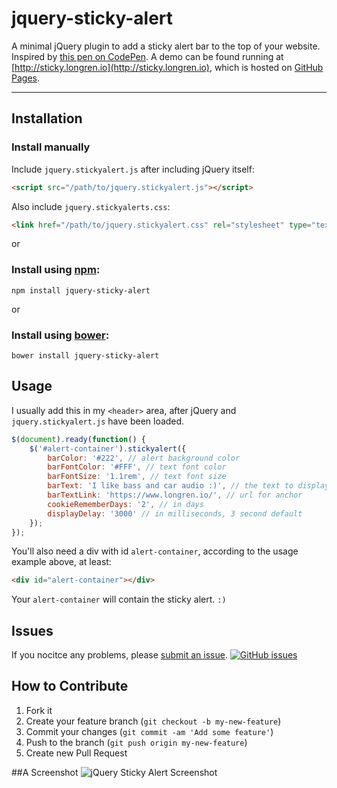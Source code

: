 # jquery-sticky-alert
A minimal jQuery plugin to add a sticky alert bar to the top of your website. Inspired by [this pen on CodePen](http://codepen.io/thommybrowne/details/katou). A demo can be found running at [http://sticky.longren.io](http://sticky.longren.io), which is hosted on [GitHub Pages](https://pages.github.com/).

---

## Installation

### Install manually
Include ```jquery.stickyalert.js``` after including jQuery itself:

```html
<script src="/path/to/jquery.stickyalert.js"></script>
```

Also include ```jquery.stickyalerts.css```:

```html
<link href="/path/to/jquery.stickyalert.css" rel="stylesheet" type="text/css" />
```

or


### Install using [npm](https://www.npmjs.com/):
```
npm install jquery-sticky-alert
```

or


### Install using [bower](http://bower.io/):

```
bower install jquery-sticky-alert
```

## Usage

I usually add this in my ```<header>``` area, after jQuery and ```jquery.stickyalert.js``` have been loaded.
```javascript
$(document).ready(function() {
	$('#alert-container').stickyalert({
		barColor: '#222', // alert background color
		barFontColor: '#FFF', // text font color
		barFontSize: '1.1rem', // text font size
		barText: 'I like bass and car audio :)', // the text to display, linked with barTextLink
		barTextLink: 'https://www.longren.io/', // url for anchor
		cookieRememberDays: '2', // in days
		displayDelay: '3000' // in milliseconds, 3 second default
	});
});
```

You'll also need a div with id ```alert-container```, according to the usage example above, at least:
```html
<div id="alert-container"></div>
```

Your ```alert-container``` will contain the sticky alert. ```:)```

## Issues
If you nocitce any problems, please [submit an issue](https://github.com/tlongren/colors-anchor-theme/issues). [![GitHub issues](https://img.shields.io/github/issues/tlongren/jquery-sticky-alert.svg?style=flat-square)](https://github.com/tlongren/jquery-sticky-alert/issues)

## How to Contribute
1. Fork it
2. Create your feature branch (`git checkout -b my-new-feature`)
3. Commit your changes (`git commit -am 'Add some feature'`)
4. Push to the branch (`git push origin my-new-feature`)
5. Create new Pull Request

##A Screenshot
![jQuery Sticky Alert Screenshot](https://raw.githubusercontent.com/tlongren/jquery-sticky-alert/master/screenshot.png "jQuery Sitcky Alert Screenshot")

